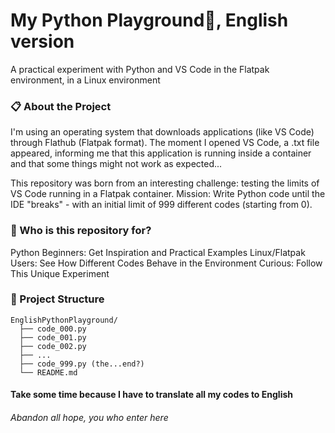 <h1>My Python Playground🐍, English version</h1>

A practical experiment with Python and VS Code in the Flatpak environment, in a Linux environment

<h3>📋 About the Project</h3>
I'm using an operating system that downloads applications (like VS Code) through Flathub (Flatpak format). The moment I opened VS Code, a .txt file appeared, informing me that this application is running inside a container and that some things might not work as expected...

This repository was born from an interesting challenge: testing the limits of VS Code running in a Flatpak container.
Mission: Write Python code until the IDE "breaks" - with an initial limit of 999 different codes (starting from 0).

<h3>🚀 Who is this repository for?</h3>
Python Beginners: Get Inspiration and Practical Examples
Linux/Flatpak Users: See How Different Codes Behave in the Environment
Curious: Follow This Unique Experiment

<h3>📁 Project Structure</h3>

    EnglishPythonPlayground/
      ├── code_000.py
      ├── code_001.py
      ├── code_002.py
      ├── ...
      ├── code_999.py (the...end?)
      └── README.md

<h4>Take some time because I have to translate all my codes to English</h4>

<h6>Abandon all hope, you who enter here</h6>
